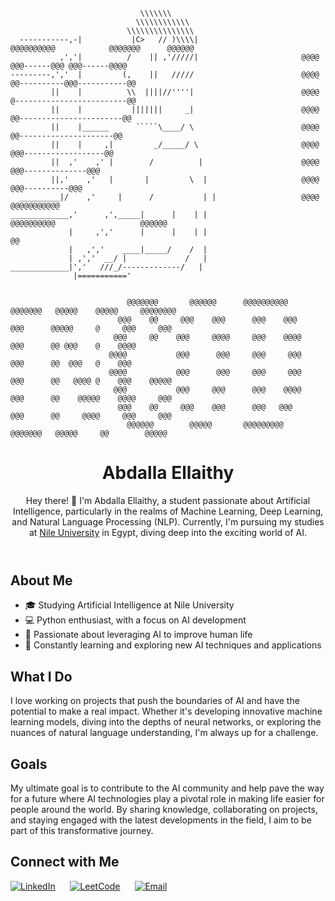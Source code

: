                                  \\\\\\\
                                \\\\\\\\\\\\
                              \\\\\\\\\\\\\\\
      -----------,-|           |C>   // )\\\\|                    @@@@@@@@@@            @@@@@@@      @@@@@@
               ,','|          /    || ,'/////|                       @@@@            @@@------@@@ @@@------@@@@
    ---------,','  |         (,    ||   /////                        @@@@           @@----------@@@-----------@@
             ||    |          \\  ||||//''''|                        @@@@           @-------------------------@@
             ||    |           |||||||     _|                        @@@@           @@-----------------------@@
             ||    |______      `````\____/ \                        @@@@            @@---------------------@@
             ||    |     ,|         _/_____/ \                       @@@@             @@@------------------@@
             ||  ,'    ,' |        /          |                      @@@@               @@@--------------@@@
             ||,'    ,'   |       |         \  |                     @@@@                 @@@----------@@@
      _________|/    ,'     |      /           | |                   @@@@                   @@@@@@@@@@@
    _____________,'      ,',_____|      |    | |                  @@@@@@@@@@                   @@@@@@
                 |     ,','      |      |    | |                                                 @@
                 |   ,','    ____|_____/    /  |
                 | ,','  __/ |             /   |
    _____________|','   ///_/-------------/   |
                  |==========='
      
    
                              @@@@@@@       @@@@@@      @@@@@@@@@@     @@@@@@@   @@@@@    @@@@@     @@@@@@@@
                            @@@    @@     @@@    @@@      @@@    @@@     @@@      @@@@@     @     @@@     @@@  
                           @@@     @@    @@@     @@@@     @@@    @@@@    @@@      @@ @@@    @    @@@@  
                          @@@@           @@@      @@@     @@@     @@@    @@@      @@  @@@   @    @@@ 
                          @@@@           @@@      @@@     @@@     @@@    @@@      @@   @@@@ @    @@@    @@@@@ 
                           @@@           @@@     @@@      @@@    @@@@    @@@      @@    @@@@@    @@@@     @@@
                            @@@    @@     @@@    @@@      @@@   @@@      @@@      @@     @@@@     @@@     @@@
                              @@@@@@        @@@@@       @@@@@@@@@      @@@@@@@   @@@@@     @@        @@@@@
                                                                              

<body>
    <header>
        <h1>Abdalla Ellaithy</h1>
        <p>Hey there! 👋 I'm Abdalla Ellaithy, a student passionate about Artificial Intelligence, particularly in the realms of Machine Learning, Deep Learning, and Natural Language Processing (NLP). Currently, I'm pursuing my studies at <a href="http://www.nu.edu.eg">Nile University</a> in Egypt, diving deep into the exciting world of AI.</p>
    </header>

  <section>
      <h2>About Me</h2>
      <ul>
          <li>🎓 Studying Artificial Intelligence at Nile University</li>
          <li>💻 Python enthusiast, with a focus on AI development</li>
          <li>🤖 Passionate about leveraging AI to improve human life</li>
          <li>🌱 Constantly learning and exploring new AI techniques and applications</li>
      </ul>
  </section>

  <section>
      <h2>What I Do</h2>
      <p>I love working on projects that push the boundaries of AI and have the potential to make a real impact. Whether it's developing innovative machine learning models, diving into the depths of neural networks, or exploring the nuances of natural language understanding, I'm always up for a challenge.</p>
  </section>

  <section>
      <h2>Goals</h2>
      <p>My ultimate goal is to contribute to the AI community and help pave the way for a future where AI technologies play a pivotal role in making life easier for people around the world. By sharing knowledge, collaborating on projects, and staying engaged with the latest developments in the field, I aim to be part of this transformative journey.</p>
  </section>

## Connect with Me

[![LinkedIn](https://cdn.icon-icons.com/icons2/2530/PNG/256/linkedin_button_icon_151847.png)](https://www.linkedin.com/in/abdallaellaithy/)
&nbsp;&nbsp;&nbsp;&nbsp;
[![LeetCode](https://cdn.icon-icons.com/icons2/2530/PNG/256/leetcode_button_icon_151892.png)](https://leetcode.com/abdallaellaithy/)
&nbsp;&nbsp;&nbsp;&nbsp;
[![Email](https://github.com/abdallaellaithy/Gmail-image/blob/main/gmail_button_icon_1518.png?raw=true)](mailto:abdallaellaithy@gmail.com)




</body>
</html>
